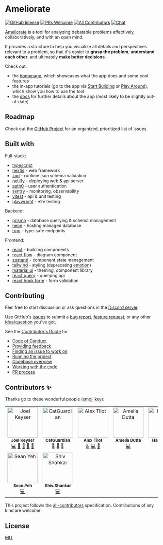 # Ameliorate

[![GitHub license](https://img.shields.io/badge/license-MIT-blue.svg)](https://github.com/amelioro/ameliorate/blob/main/LICENSE) [![PRs Welcome](https://img.shields.io/badge/PRs-welcome-blueviolet.svg)](https://github.com/amelioro/ameliorate/blob/main/CONTRIBUTING.md) [![All Contributors](https://img.shields.io/github/all-contributors/amelioro/ameliorate?color=ee8449&style=flat-square)](#contributors-) [![Chat](https://img.shields.io/discord/1057707973482401892?label=chat&logo=discord)](https://discord.gg/3KhdyJkTWT)

[Ameliorate](https://www.ameliorate.app/) is a tool for analyzing debatable problems effectively, collaboratively, and with an open mind.

It provides a structure to help you visualize all details and perspectives relevant to a problem, so that it's easier to **grasp the problem**, **understand each other**, and ultimately **make better decisions**.

Check out:

- the [homepage](https://www.ameliorate.app/), which showcases what the app does and some cool features
- the in-app tutorials (go to the app via [Start Building](https://ameliorate.app/new) or [Play Around](https://ameliorate.app/playground)), which show you how to use the tool
- the [docs](https://www.ameliorate.app/docs) for further details about the app (most likely to be slightly out-of-date)

## Roadmap

Check out the [GitHub Project](https://github.com/orgs/amelioro/projects/2/views/1) for an organized, prioritized list of issues.

## Built with

Full-stack:

- [typescript](https://www.typescriptlang.org/)
- [nextjs](https://nextjs.org/) - web framework
- [zod](https://github.com/colinhacks/zod) - runtime json schema validation
- [netlify](https://netlify.com/) - deploying web & api server
- [auth0](https://auth0.com/) - user authentication
- [sentry](https://sentry.io/) - monitoring, observability
- [vitest](https://vitest.dev/) - api & unit testing
- [playwright](https://playwright.dev/) - e2e testing

Backend:

- [prisma](https://www.prisma.io/) - database querying & schema management
- [neon](https://neon.tech) - hosting managed database
- [trpc](https://trpc.io/) - type-safe endpoints

Frontend:

- [react](https://reactjs.org/) - building components
- [react flow](https://reactflow.dev/) - diagram component
- [zustand](https://github.com/pmndrs/zustand) - component state management
- [tailwind](https://tailwindcss.com/) - styling (deprecating [emotion](https://emotion.sh/docs/introduction))
- [material ui](https://mui.com/) - theming, component library
- [react query](https://react-query.tanstack.com/) - querying api
- [react hook form](https://react-hook-form.com/) - form validation

## Contributing

Feel free to start discussion or ask questions in the [Discord server](https://discord.gg/3KhdyJkTWT).

Use GitHub's [issues](https://github.com/amelioro/ameliorate/issues) to submit a [bug report](https://github.com/amelioro/ameliorate/issues/new?assignees=&labels=bug%2Cneeds+review&projects=&template=bug_report.yml), [feature request](https://github.com/amelioro/ameliorate/issues/new?assignees=&labels=enhancement%2Cneeds+review&projects=&template=feature_request.yml), or any other [idea/question](https://github.com/amelioro/ameliorate/issues/new?assignees=&labels=needs+review&projects=&template=other-issues.md&title=) you've got.

See the [Contributor's Guide](https://github.com/amelioro/ameliorate/blob/main/CONTRIBUTING.md) for

- [Code of Conduct](https://github.com/amelioro/ameliorate/blob/main/CONTRIBUTING.md#code-of-conduct)
- [Providing feedback](https://github.com/amelioro/ameliorate/blob/main/CONTRIBUTING.md#providing-feedback)
- [Finding an issue to work on](https://github.com/amelioro/ameliorate/blob/main/CONTRIBUTING.md#finding-an-issue-to-work-on)
- [Running the project](https://github.com/amelioro/ameliorate/blob/main/CONTRIBUTING.md#running-the-project)
- [Codebase overview](https://github.com/amelioro/ameliorate/blob/main/CONTRIBUTING.md#codebase-overview)
- [Working with the code](https://github.com/amelioro/ameliorate/blob/main/CONTRIBUTING.md#working-with-the-code)
- [PR process](https://github.com/amelioro/ameliorate/blob/main/CONTRIBUTING.md#pr-process)

## Contributors ✨

Thanks go to these wonderful people ([emoji key](https://allcontributors.org/docs/en/emoji-key)):

<!-- ALL-CONTRIBUTORS-LIST:START - Do not remove or modify this section -->
<!-- prettier-ignore-start -->
<!-- markdownlint-disable -->
<table>
  <tbody>
    <tr>
      <td align="center" valign="top" width="14.28%"><a href="https://github.com/keyserj"><img src="https://avatars.githubusercontent.com/u/13872370?v=4?s=100" width="100px;" alt="Joel Keyser"/><br /><sub><b>Joel Keyser</b></sub></a><br /><a href="https://github.com/amelioro/ameliorate/commits?author=keyserj" title="Code">💻</a> <a href="#design-keyserj" title="Design">🎨</a> <a href="#ideas-keyserj" title="Ideas, Planning, & Feedback">🤔</a> <a href="#question-keyserj" title="Answering Questions">💬</a> <a href="https://github.com/amelioro/ameliorate/pulls?q=is%3Apr+reviewed-by%3Akeyserj" title="Reviewed Pull Requests">👀</a></td>
      <td align="center" valign="top" width="14.28%"><a href="https://github.com/CatGuardian"><img src="https://avatars.githubusercontent.com/u/7755283?v=4?s=100" width="100px;" alt="CatGuardian"/><br /><sub><b>CatGuardian</b></sub></a><br /><a href="#design-CatGuardian" title="Design">🎨</a> <a href="#projectManagement-CatGuardian" title="Project Management">📆</a> <a href="#ideas-CatGuardian" title="Ideas, Planning, & Feedback">🤔</a></td>
      <td align="center" valign="top" width="14.28%"><a href="https://github.com/alextilot"><img src="https://avatars.githubusercontent.com/u/34109200?v=4?s=100" width="100px;" alt="Alex Tilot"/><br /><sub><b>Alex Tilot</b></sub></a><br /><a href="#a11y-alextilot" title="Accessibility">️️️️♿️</a> <a href="https://github.com/amelioro/ameliorate/commits?author=alextilot" title="Code">💻</a> <a href="#design-alextilot" title="Design">🎨</a></td>
      <td align="center" valign="top" width="14.28%"><a href="https://ameliadutta.netlify.app/"><img src="https://avatars.githubusercontent.com/u/49182604?v=4?s=100" width="100px;" alt="Amelia Dutta"/><br /><sub><b>Amelia Dutta</b></sub></a><br /><a href="https://github.com/amelioro/ameliorate/commits?author=amelia2802" title="Code">💻</a></td>
      <td align="center" valign="top" width="14.28%"><a href="http://blog.lumid.live"><img src="https://avatars.githubusercontent.com/u/46597093?v=4?s=100" width="100px;" alt="Hanson Sin"/><br /><sub><b>Hanson Sin</b></sub></a><br /><a href="https://github.com/amelioro/ameliorate/commits?author=HansonSin" title="Code">💻</a></td>
      <td align="center" valign="top" width="14.28%"><a href="https://github.com/tarunsamanta2k20"><img src="https://avatars.githubusercontent.com/u/55488549?v=4?s=100" width="100px;" alt="Tarun Samanta"/><br /><sub><b>Tarun Samanta</b></sub></a><br /><a href="https://github.com/amelioro/ameliorate/commits?author=tarunsamanta2k20" title="Code">💻</a></td>
      <td align="center" valign="top" width="14.28%"><a href="https://github.com/kaiseradr"><img src="https://avatars.githubusercontent.com/u/62675315?v=4?s=100" width="100px;" alt="Adrian"/><br /><sub><b>Adrian</b></sub></a><br /><a href="https://github.com/amelioro/ameliorate/commits?author=kaiseradr" title="Code">💻</a></td>
    </tr>
    <tr>
      <td align="center" valign="top" width="14.28%"><a href="https://seanyeh.com"><img src="https://avatars.githubusercontent.com/u/109418?v=4?s=100" width="100px;" alt="Sean Yeh"/><br /><sub><b>Sean Yeh</b></sub></a><br /><a href="https://github.com/amelioro/ameliorate/commits?author=seanyeh" title="Code">💻</a></td>
      <td align="center" valign="top" width="14.28%"><a href="https://shiv-iiitk.vercel.app/"><img src="https://avatars.githubusercontent.com/u/96898103?v=4?s=100" width="100px;" alt="Shiv Shankar "/><br /><sub><b>Shiv Shankar </b></sub></a><br /><a href="https://github.com/amelioro/ameliorate/commits?author=shibv" title="Code">💻</a></td>
    </tr>
  </tbody>
</table>

<!-- markdownlint-restore -->
<!-- prettier-ignore-end -->

<!-- ALL-CONTRIBUTORS-LIST:END -->

<!-- ALL-CONTRIBUTORS-LIST:START - Do not remove or modify this section -->
<!-- prettier-ignore-start -->
<!-- markdownlint-disable -->

<!-- markdownlint-restore -->
<!-- prettier-ignore-end -->

<!-- ALL-CONTRIBUTORS-LIST:END -->

This project follows the [all-contributors](https://allcontributors.org) specification.
Contributions of any kind are welcome!

## License

[MIT](https://github.com/amelioro/ameliorate/blob/main/LICENSE)
